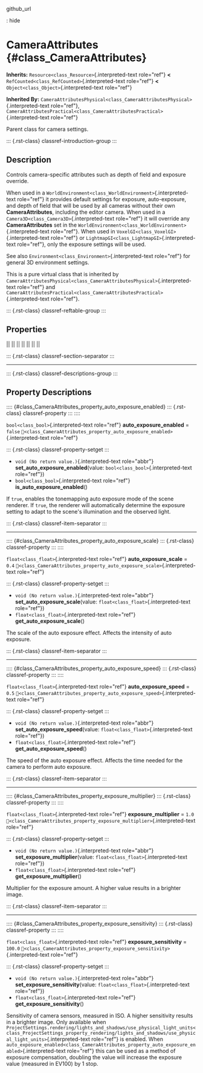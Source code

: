github_url

:   hide

# CameraAttributes {#class_CameraAttributes}

**Inherits:** `Resource<class_Resource>`{.interpreted-text role="ref"}
**\<** `RefCounted<class_RefCounted>`{.interpreted-text role="ref"}
**\<** `Object<class_Object>`{.interpreted-text role="ref"}

**Inherited By:**
`CameraAttributesPhysical<class_CameraAttributesPhysical>`{.interpreted-text
role="ref"},
`CameraAttributesPractical<class_CameraAttributesPractical>`{.interpreted-text
role="ref"}

Parent class for camera settings.

::: {.rst-class}
classref-introduction-group
:::

## Description

Controls camera-specific attributes such as depth of field and exposure
override.

When used in a
`WorldEnvironment<class_WorldEnvironment>`{.interpreted-text role="ref"}
it provides default settings for exposure, auto-exposure, and depth of
field that will be used by all cameras without their own
**CameraAttributes**, including the editor camera. When used in a
`Camera3D<class_Camera3D>`{.interpreted-text role="ref"} it will
override any **CameraAttributes** set in the
`WorldEnvironment<class_WorldEnvironment>`{.interpreted-text
role="ref"}. When used in `VoxelGI<class_VoxelGI>`{.interpreted-text
role="ref"} or `LightmapGI<class_LightmapGI>`{.interpreted-text
role="ref"}, only the exposure settings will be used.

See also `Environment<class_Environment>`{.interpreted-text role="ref"}
for general 3D environment settings.

This is a pure virtual class that is inherited by
`CameraAttributesPhysical<class_CameraAttributesPhysical>`{.interpreted-text
role="ref"} and
`CameraAttributesPractical<class_CameraAttributesPractical>`{.interpreted-text
role="ref"}.

::: {.rst-class}
classref-reftable-group
:::

## Properties

||
||
||
||
||
||
||

::: {.rst-class}
classref-section-separator
:::

------------------------------------------------------------------------

::: {.rst-class}
classref-descriptions-group
:::

## Property Descriptions

:::: {#class_CameraAttributes_property_auto_exposure_enabled}
::: {.rst-class}
classref-property
:::
::::

`bool<class_bool>`{.interpreted-text role="ref"}
**auto_exposure_enabled** = `false`
`🔗<class_CameraAttributes_property_auto_exposure_enabled>`{.interpreted-text
role="ref"}

::: {.rst-class}
classref-property-setget
:::

- `void (No return value.)`{.interpreted-text role="abbr"}
  **set_auto_exposure_enabled**(value:
  `bool<class_bool>`{.interpreted-text role="ref"})
- `bool<class_bool>`{.interpreted-text role="ref"}
  **is_auto_exposure_enabled**()

If `true`, enables the tonemapping auto exposure mode of the scene
renderer. If `true`, the renderer will automatically determine the
exposure setting to adapt to the scene\'s illumination and the observed
light.

::: {.rst-class}
classref-item-separator
:::

------------------------------------------------------------------------

:::: {#class_CameraAttributes_property_auto_exposure_scale}
::: {.rst-class}
classref-property
:::
::::

`float<class_float>`{.interpreted-text role="ref"}
**auto_exposure_scale** = `0.4`
`🔗<class_CameraAttributes_property_auto_exposure_scale>`{.interpreted-text
role="ref"}

::: {.rst-class}
classref-property-setget
:::

- `void (No return value.)`{.interpreted-text role="abbr"}
  **set_auto_exposure_scale**(value:
  `float<class_float>`{.interpreted-text role="ref"})
- `float<class_float>`{.interpreted-text role="ref"}
  **get_auto_exposure_scale**()

The scale of the auto exposure effect. Affects the intensity of auto
exposure.

::: {.rst-class}
classref-item-separator
:::

------------------------------------------------------------------------

:::: {#class_CameraAttributes_property_auto_exposure_speed}
::: {.rst-class}
classref-property
:::
::::

`float<class_float>`{.interpreted-text role="ref"}
**auto_exposure_speed** = `0.5`
`🔗<class_CameraAttributes_property_auto_exposure_speed>`{.interpreted-text
role="ref"}

::: {.rst-class}
classref-property-setget
:::

- `void (No return value.)`{.interpreted-text role="abbr"}
  **set_auto_exposure_speed**(value:
  `float<class_float>`{.interpreted-text role="ref"})
- `float<class_float>`{.interpreted-text role="ref"}
  **get_auto_exposure_speed**()

The speed of the auto exposure effect. Affects the time needed for the
camera to perform auto exposure.

::: {.rst-class}
classref-item-separator
:::

------------------------------------------------------------------------

:::: {#class_CameraAttributes_property_exposure_multiplier}
::: {.rst-class}
classref-property
:::
::::

`float<class_float>`{.interpreted-text role="ref"}
**exposure_multiplier** = `1.0`
`🔗<class_CameraAttributes_property_exposure_multiplier>`{.interpreted-text
role="ref"}

::: {.rst-class}
classref-property-setget
:::

- `void (No return value.)`{.interpreted-text role="abbr"}
  **set_exposure_multiplier**(value:
  `float<class_float>`{.interpreted-text role="ref"})
- `float<class_float>`{.interpreted-text role="ref"}
  **get_exposure_multiplier**()

Multiplier for the exposure amount. A higher value results in a brighter
image.

::: {.rst-class}
classref-item-separator
:::

------------------------------------------------------------------------

:::: {#class_CameraAttributes_property_exposure_sensitivity}
::: {.rst-class}
classref-property
:::
::::

`float<class_float>`{.interpreted-text role="ref"}
**exposure_sensitivity** = `100.0`
`🔗<class_CameraAttributes_property_exposure_sensitivity>`{.interpreted-text
role="ref"}

::: {.rst-class}
classref-property-setget
:::

- `void (No return value.)`{.interpreted-text role="abbr"}
  **set_exposure_sensitivity**(value:
  `float<class_float>`{.interpreted-text role="ref"})
- `float<class_float>`{.interpreted-text role="ref"}
  **get_exposure_sensitivity**()

Sensitivity of camera sensors, measured in ISO. A higher sensitivity
results in a brighter image. Only available when
`ProjectSettings.rendering/lights_and_shadows/use_physical_light_units<class_ProjectSettings_property_rendering/lights_and_shadows/use_physical_light_units>`{.interpreted-text
role="ref"} is enabled. When
`auto_exposure_enabled<class_CameraAttributes_property_auto_exposure_enabled>`{.interpreted-text
role="ref"} this can be used as a method of exposure compensation,
doubling the value will increase the exposure value (measured in EV100)
by 1 stop.

